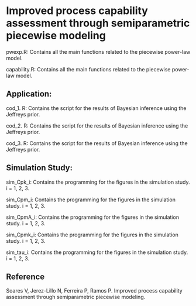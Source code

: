 # Improved process capability assessment through semiparametric piecewise modeling

pwexp.R: Contains all the main functions related to the piecewise power-law model.

capability.R: Contains all the main functions related to the piecewise power-law model.

## Application:

cod_1. R: Contains the script for the results of Bayesian inference using the Jeffreys prior.

cod_2. R: Contains the script for the results of Bayesian inference using the Jeffreys prior.

cod_3. R: Contains the script for the results of Bayesian inference using the Jeffreys prior.

## Simulation Study:

sim_Cpk_i: Contains the programming for the figures in the simulation study. i = 1, 2, 3.

sim_Cpm_i: Contains the programming for the figures in the simulation study. i = 1, 2, 3.

sim_CpmA_i: Contains the programming for the figures in the simulation study. i = 1, 2, 3.

sim_Cpmk_i: Contains the programming for the figures in the simulation study. i = 1, 2, 3.

sim_tau_i: Contains the programming for the figures in the simulation study. i = 1, 2, 3.

## Reference
Soares V, Jerez-Lillo N, Ferreira P, Ramos P. Improved process capability assessment through semiparametric piecewise modeling.
